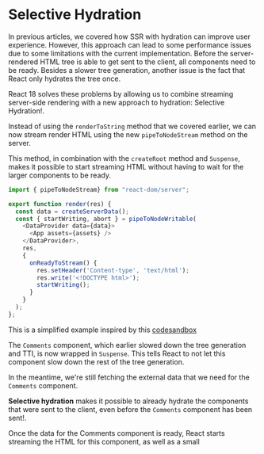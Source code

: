 # Selective Hydration

In previous articles, we covered how SSR with hydration can improve user experience. However, this approach can lead to some performance issues due to some limitations with the current implementation. Before the server-rendered HTML tree is able to get sent to the client, all components need to be ready. Besides a slower tree generation, another issue is the fact that React only hydrates the tree once. 

React 18 solves these problems by allowing us to combine streaming server-side rendering with a new approach to hydration: Selective Hydration!.

Instead of using the `renderToString` method that we covered earlier, we can now stream render HTML using the new `pipeToNodeStream` method on the server. 

This method, in combination with the `createRoot` method and `Suspense`, makes it possible to start streaming HTML without having to wait for the larger components to be ready. 

```js
import { pipeToNodeStream} from "react-dom/server";

export function render(res) {
  const data = createServerData();
  const { startWriting, abort } = pipeToNodeWritable(
    <DataProvider data={data}>
      <App assets={assets} />
    </DataProvider>,
    res,
    {
      onReadyToStream() {
        res.setHeader('Content-type', 'text/html');
        res.write('<!DOCTYPE html>');
        startWriting();
      }
    }
  );
};
```
This is a simplified example inspired by this [codesandbox](https://codesandbox.io/s/festive-star-9hfqt?file=/src/index.js:193-320)

The `Comments` component, which earlier slowed down the tree generation and TTI, is now wrapped in `Suspense`. This tells React to not let this component slow down the rest of the tree generation.

In the meantime, we're still fetching the external data that we need for the `Comments` component.

**Selective hydration** makes it possible to already hydrate the components that were sent to the client, even before the `Comments` component has been sent!.

Once the data for the Comments component is ready, React starts streaming the HTML for this component, as well as a small <script> to replace the fallback loader.

React starts the hydration after the new HTML has been injected.

Components can be hydrated as soon as they're streamed to the client, since we no longer have to wait for all JavaScript to load to start hydrating and can start interacting with the app before all components have been hydrated.